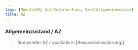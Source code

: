 ```yaml
---
tags: [Modul/m00, Art/Intervention, Fach/Allgemeinmedizin]
title: AZ
---
```

### Allgemeinzustand / AZ
> Reduzierter AZ / qualitative [[Bewusstseinsstörung]]